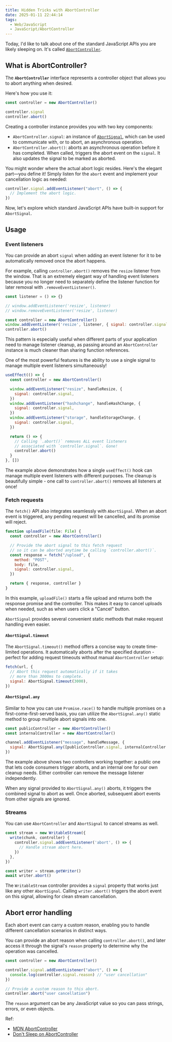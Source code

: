 ```yaml
---
title: Hidden Tricks with AbortController
date: 2025-01-11 22:44:14
tags:
  - Web/JavaScript
  - JavaScript/AbortController
---
```

Today, I'd like to talk about one of the standard JavaScript APIs you are likely sleeping on. It's called [`AbortController`](https://developer.mozilla.org/en-US/docs/Web/API/AbortController).

## What is AbortController?

The **`AbortController`** interface represents a controller object that allows you to abort anything when desired.

Here's how you use it:

```javascript
const controller = new AbortController()

controller.signal
controller.abort()
```

Creating a controller instance provides you with two key components:

- `AbortController.signal`: an instance of [`AbortSignal`](https://developer.mozilla.org/en-US/docs/Web/API/AbortSignal), which can be used to communicate with, or to abort, an asynchronous operation.
- `AbortController.abort()`: aborts an asynchronous operation before it has completed. When called, triggers the abort event on the `signal`. It also updates the signal to be marked as aborted.

You might wonder where the actual abort logic resides. Here's the elegant part—you define it! Simply listen for the `abort` event and implement your cancellation logic as needed:

```javascript
controller.signal.addEventListener("abort", () => {
  // Implement the abort logic.
})
```

Now, let's explore which standard JavaScript APIs have built-in support for `AbortSignal`.

## Usage

### Event listeners

You can provide an abort `signal` when adding an event listener for it to be automatically removed once the abort happens.

For example, calling `controller.abort()` removes the `resize` listener from the window. That is an extremely elegant way of handling event listeners because you no longer need to separately define the listener function for later removal with `.removeEventListener()`.

```javascript
const listener = () => {}

// window.addEventListener('resize', listener)
// window.removeEventListener('resize', listener)

const controller = new AbortController()
window.addEventListener('resize', listener, { signal: controller.signal })
controller.abort()
```

This pattern is especially useful when different parts of your application need to manage listener cleanup, as passing around an `AbortController` instance is much cleaner than sharing function references.

One of the most powerful features is the ability to use a single signal to manage multiple event listeners simultaneously!

```javascript
useEffect(() => {
  const controller = new AbortController()

  window.addEventListener("resize", handleResize, {
    signal: controller.signal,
  })
  window.addEventListener("hashchange", handleHashChange, {
    signal: controller.signal,
  })
  window.addEventListener("storage", handleStorageChange, {
    signal: controller.signal,
  })

  return () => {
    // Calling `.abort()` removes ALL event listeners
    // associated with `controller.signal`. Gone!
    controller.abort()
  }
}, [])
```

The example above demonstrates how a single `useEffect()` hook can manage multiple event listeners with different purposes. The cleanup is beautifully simple - one call to `controller.abort()` removes all listeners at once!

### Fetch requests

The `fetch()` API also integrates seamlessly with `AbortSignal`. When an abort event is triggered, any pending request will be cancelled, and its promise will reject.

```javascript
function uploadFile(file: File) {
  const controller = new AbortController()

  // Provide the abort signal to this fetch request
  // so it can be aborted anytime be calling `controller.abort()`.
  const response = fetch("/upload", {
    method: "POST",
    body: file,
    signal: controller.signal,
  })

  return { response, controller }
}
```

In this example, `uploadFile()` starts a file upload and returns both the response promise and the controller. This makes it easy to cancel uploads when needed, such as when users click a "Cancel" button.

`AbortSignal` provides several convenient static methods that make request handling even easier.

#### `AbortSignal.timeout`

The `AbortSignal.timeout()` method offers a concise way to create time-limited operations. It automatically aborts after the specified duration - perfect for adding request timeouts without manual `AbortController` setup:

```javascript
fetch(url, {
  // Abort this request automatically if it takes
  // more than 3000ms to complete.
  signal: AbortSignal.timeout(3000),
})
```

#### `AbortSignal.any`

Similar to how you can use `Promise.race()` to handle multiple promises on a first-come-first-served basis, you can utilize the `AbortSignal.any()` static method to group multiple abort signals into one.

```javascript
const publicController = new AbortController()
const internalController = new AbortController()

channel.addEventListener("message", handleMessage, {
  signal: AbortSignal.any([publicController.signal, internalController.signal]),
})
```

The example above shows two controllers working together: a public one that lets code consumers trigger aborts, and an internal one for our own cleanup needs. Either controller can remove the message listener independently.

When any signal provided to `AbortSignal.any()` aborts, it triggers the combined signal to abort as well. Once aborted, subsequent abort events from other signals are ignored.

### Streams

You can use `AbortController` and `AbortSignal` to cancel streams as well.

```javascript
const stream = new WritableStream({
  write(chunk, controller) {
    controller.signal.addEventListener('abort', () => {
      // Handle stream abort here.
    })
  },
})

const writer = stream.getWriter()
await writer.abort()
```

The `WritableStream` controller provides a `signal` property that works just like any other `AbortSignal`. Calling `writer.abort()` triggers the abort event on this signal, allowing for clean stream cancellation.

## Abort error handling

Each abort event can carry a custom reason, enabling you to handle different cancellation scenarios in distinct ways.

You can provide an abort reason when calling `controller.abort()`, and later access it through the signal's `reason` property to determine why the operation was cancelled.

```javascript
const controller = new AbortController()

controller.signal.addEventListener("abort", () => {
  console.log(controller.signal.reason) // "user cancellation"
})

// Provide a custom reason to this abort.
controller.abort("user cancellation")
```

The `reason` argument can be any JavaScript value so you can pass strings, errors, or even objects.

Ref:
- [MDN AbortController](https://developer.mozilla.org/en-US/docs/Web/API/AbortController)
- [Don't Sleep on AbortController](https://kettanaito.com/blog/dont-sleep-on-abort-controller)
